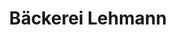 ---
title: "Bäckerei Lehmann"
url: /burgstaedt/baeckerei-lehmann-strasse-der-deutschen-einheit/
shop: Bäckerei
---